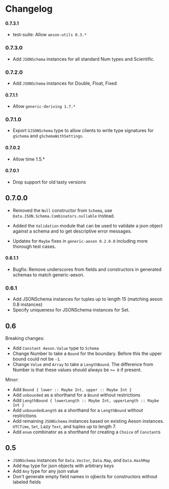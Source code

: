 # Changelog

#### 0.7.3.1

* test-suite: Allow `aeson-utils 0.3.*`

### 0.7.3.0

* Add `JSONSchema` instances for all standard Num types and Scientific.

### 0.7.2.0

* Add `JSONSchema` instances for Double, Float, Fixed

#### 0.7.1.1

* Allow `generic-deriving 1.7.*`

### 0.7.1.0

* Export `GJSONSchema` type to allow clients to write type signatures for `gSchema` and `gSchemaWithSettings`.

#### 0.7.0.2

* Allow time 1.5.*

#### 0.7.0.1

* Drop support for old tasty versions

## 0.7.0.0

* Removed the `Null` constructor from `Schema`, use `Data.JSON.Schema.Combinators.nullable` instead.

* Added the `Validation` module that can be used to validate a json
  object against a schema and to get descriptive error messages.

* Updates for `Maybe` fixes in `generic-aeson 0.2.0.0` including more
  thorough test cases.

#### 0.6.1.1

* Bugfix: Remove underscores from fields and constructors in generated schemas to match generic-aeson.

### 0.6.1

* Add JSONSchema instances for tuples up to length 15 (matching aeson 0.8 instances)
* Specify uniqueness for JSONSchema instances for Set.

## 0.6

Breaking changes:

* Add `Constant Aeson.Value` type to `Schema`
* Change Number to take a `Bound` for the boundary. Before this the upper bound could not be `-1`.
* Change `Value` and `Array` to take a `LengthBound`. The difference from Number is that these values should always be `>= 0` if present.

Minor:

* Add `Bound { lower :: Maybe Int, upper :: Maybe Int }`
* Add `unbounded` as a shorthand for a `Bound` without restrictions
* Add `LengthBound { lowerLength :: Maybe Int, upperLength :: Maybe Int }`
* Add `unboundedLength` as a shorthand for a `LengthBound` without restrictions
* Add remaining `JSONSchema` instances based on existing Aeson instances. `UTCTime`, `Set`, Lazy `Text`, and tuples up to length 7.
* Add `enum` combinator as a shorthand for creating a `Choice` of `Constant`s

## 0.5

* `JSONSchema` instances for `Data.Vector`, `Data.Map`, and `Data.HashMap`
* Add `Map` type for json objects with arbitrary keys
* Add `Any` type for any json value
* Don't generate empty field names in ojbects for constructors without labeled fields
